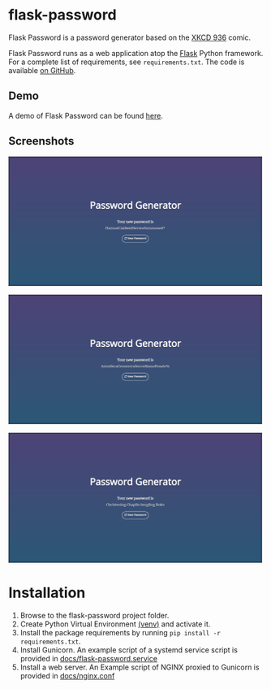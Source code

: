 # flask-password

Flask Password is a password generator based on the [XKCD 936](https://xkcd.com/936/) comic.

Flask Password runs as a web application atop the [Flask](https://palletsprojects.com/p/flask/) Python framework. For a
complete list of requirements, see `requirements.txt`. The code is available [on GitHub](https://github.com/synackray/flask-password).

## Demo
A demo of Flask Password can be found [here](https://www.icarustech.com/flask-password/).

## Screenshots

![Screenshot of English default settings](docs/media/default_en.png "English Defaults")

![Screenshot of Italian default settings](docs/media/default_it.png "Italian Defaults")

![Screenshot of English with spaces](docs/media/spaces_en.png "English Spaces")

# Installation

1. Browse to the flask-password project folder.
2. Create Python Virtual Environment [(venv)](https://docs.python.org/3/library/venv.html) and activate it.
3. Install the package requirements by running `pip install -r requirements.txt`.
4. Install Gunicorn. An example script of a systemd service script is provided in [docs/flask-password.service](docs/flask-password.service)
5. Install a web server. An Example script of NGINX proxied to Gunicorn is provided in [docs/nginx.conf](docs/nginx.conf)
